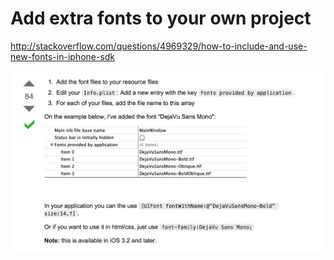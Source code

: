 # Add extra fonts to your own project

http://stackoverflow.com/questions/4969329/how-to-include-and-use-new-fonts-in-iphone-sdk

<img src="Add_font.png">